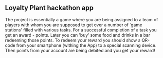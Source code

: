 ## Loyalty Plant hackathon app

The project is essentially a game where you are being assigned to a team of players with whom you are supposed to get over a number of 'game stations' filled with various tasks. For a successful completion of a task you get an award - points. Later you can 'buy' some food and drinks in a bar redeeming those points. To redeem your reward you should show a QR-code from your smartphone (withing the App) to a special scanning device. Then points from your account are being debited and you get your reward!
